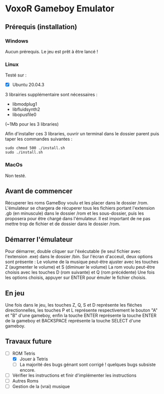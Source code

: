 # VoxoR Gameboy Emulator

## Prérequis (installation)

### Windows

Aucun prérequis. Le jeu est prêt à être lancé !

### Linux

Testé sur :

- [x] Ubuntu 20.04.3

3 librairies supplémentaire sont nécessaires :

- libmodplug1
- libfluidsynth2
- libopusfile0

(~1Mb pour les 3 libraries)

Afin d'installer ces 3 libraries, ouvrir un terminal dans le dossier parent puis taper les commandes suivantes :

```
sudo chmod 500 ./install.sh
sudo ./install.sh
```

### MacOs

Non testé.

## Avant de commencer

Récuperer les roms GameBoy voulu et les placer dans le dossier /rom. 
L'émulateur se chargera de récuperer tous les fichiers portant l'extension .gb (en minuscule) dans le dossier /rom et les sous-dossier, puis les proposera pour être chargé dans l'émulateur.
Il est important de ne pas mettre trop de fichier et de dossier dans le dossier /rom.

## Démarrer l'émulateur

Pour démarrer, double cliquer sur l'éxécutable (le seul fichier avec l'extension .exe) dans le dossier /bin.
Sur l'écran d'acceuil, deux options sont présente :
Le volume de la musique peut-être ajuster avec les touches Z (augmenter le volume) et S (diminuer le volume)
La rom voulu peut-être choisis avec les touches D (rom suivante) et Q (rom précédente)
Une fois les options choisis, appuyer sur ENTER pour émuler le fichier choisis.

## En jeu

Une fois dans le jeu, les touches Z, Q, S et D représente les fléches directionnelles,
les touches P et L représente respectivement le bouton "A" et "B" d'une gameboy,
enfin la touche ENTER représente la touche ENTER de la gameboy et BACKSPACE représente la touche SELECT d'une gameboy.

## Travaux future

- [ ] ROM Tetris
  - [x] Jouer à Tetris
  - [ ] La majorité des bugs génant sont corrigé ! quelques bugs subsiste encore.
- [ ] Vérifier les instructions et finir d'implémenter les instructions
- [ ] Autres Roms
- [ ] Gestion de la (vrai) musique